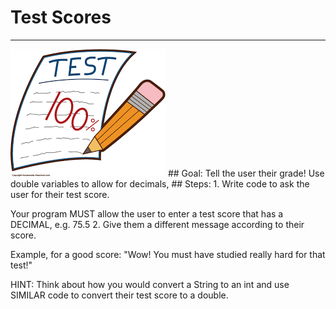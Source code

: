 
# Test Scores
  <hr/>
  <img src="./testScore.png"/>
## Goal:
   Tell the user their grade! Use double variables to allow for decimals,
## Steps:
1. Write code to ask the user for their test score.

Your program MUST allow the user to enter a test score that has a DECIMAL, e.g. 75.5
2. Give them a different message according to their score.

Example, for a good score: "Wow! You must have studied really hard for that test!"

HINT: Think about how you would convert a String to an int and use SIMILAR code to convert their test score to a double.
  
 

